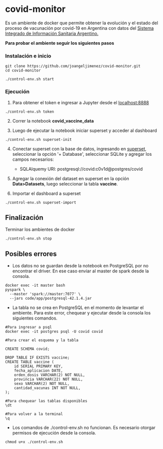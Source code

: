 # covid-monitor

Es un ambiente de docker que permite obtener la evolución y el estado del proceso de vacunación por covid-19 en Argentina con datos del [Sistema Integrado de Información Sanitaria Argentino.](https://sisa.msal.gov.ar/sisa/)


**Para probar el ambiente seguir los siguientes pasos** 


### Instalación e inicio 
```shell
git clone https://github.com/joangeljimenez/covid-monitor.git 
cd covid-monitor

./control-env.sh start
```
### Ejecución 

1. Para obtener el token e ingresar a Jupyter desde el [localhost:8888](http://localhost:8888/)
 ```shell
./control-env.sh token 
```


2. Correr la notebook **covid_vaccine_data** 



3. Luego de ejecutar la notebook iniciar superset y acceder al dashboard 
```shell
./control-env.sh superset-init 
```

4. Conectar superset con la base de datos, ingresando en [superset](http://localhost:8088/), seleccionar la opción '+ Database', seleccionar SQLite y agregar los campos necesarios: 
      - SQLAlquemy URI: postgresql://covid:c0v1d@postgres/covid  



5. Agregar la conexión del dataset en superset en la opción **Data>Datasets**, luego seleccionar la tabla **vaccine**. 



6. Importar el dashboard a superset 
  ```shell
./control-env.sh superset-import
```

## Finalización 

Terminar los ambientes de docker 
```shell
./control-env.sh stop 
```

## Posibles errores 

- Los datos no se guardan desde la notebook en PostgreSQL por no encontrar el driver. En ese caso enviar al master de spark desde la consola. 

```shell
docker exec -it master bash
pyspark \
  --master 'spark://master:7077' \
  --jars code/app/postgresql-42.1.4.jar
```

- La tabla no se crea en PostgreSQL en el momento de levantar el ambiente. Para este error, chequear y ejecutar desde la consola los siguientes comandos. 
```shell
#Para ingresar a psql 
docker exec -it postgres psql -U covid covid 

#Para crear el esquema y la tabla 

CREATE SCHEMA covid;

DROP TABLE IF EXISTS vaccine;
CREATE TABLE vaccine (
    id SERIAL PRIMARY KEY,
    fecha_aplicacion DATE,
    orden_dosis VARCHAR(2) NOT NULL,  
    provincia VARCHAR(22) NOT NULL,
    sexo VARCHAR(2) NOT NULL, 
    cantidad_vacunas INT NOT NULL, 
);

#Para chequear las tablas disponibles 
\dt 

#Para volver a la terminal 
\q 

```
- Los comandos de ./control-env.sh no funcionan. Es necesario otorgar permisos de ejecución desde la consola. 
```shell
chmod u+x ./control-env.sh 
```

